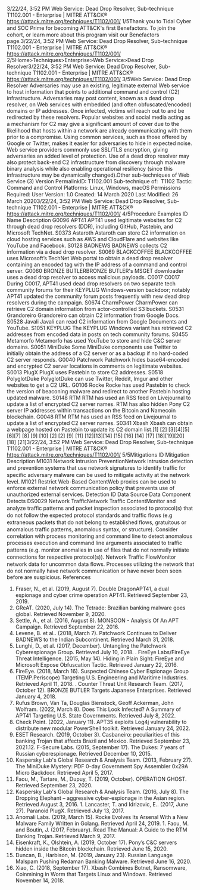 3/22/24, 3:52 PM Web Service: Dead Drop Resolver, Sub-technique T1102.001 - Enterprise | MITRE ATT&CK®
https://attack.mitre.org/techniques/T1102/001/ 1/5Thank you to Tidal Cyber and SOC Prime for becoming ATT&CK's ﬁrst Benefactors. To join the cohort, or learn more about this program visit our
Benefactors page.3/22/24, 3:52 PM Web Service: Dead Drop Resolver, Sub-technique T1102.001 - Enterprise | MITRE ATT&CK®
https://attack.mitre.org/techniques/T1102/001/ 2/5Home>Techniques>Enterprise>Web Service>Dead Drop Resolver3/22/24, 3:52 PM Web Service: Dead Drop Resolver, Sub-technique T1102.001 - Enterprise | MITRE ATT&CK®
https://attack.mitre.org/techniques/T1102/001/ 3/5Web Service: Dead Drop Resolver
Adversaries may use an existing, legitimate external Web service to host information that points to additional command and control (C2)
infrastructure. Adversaries may post content, known as a dead drop resolver, on Web services with embedded (and often
obfuscated/encoded) domains or IP addresses. Once infected, victims will reach out to and be redirected by these resolvers.
Popular websites and social media acting as a mechanism for C2 may give a signiﬁcant amount of cover due to the likelihood that hosts
within a network are already communicating with them prior to a compromise. Using common services, such as those offered by Google or
Twitter, makes it easier for adversaries to hide in expected noise. Web service providers commonly use SSL/TLS encryption, giving
adversaries an added level of protection.
Use of a dead drop resolver may also protect back-end C2 infrastructure from discovery through malware binary analysis while also enabling
operational resiliency (since this infrastructure may be dynamically changed).Other sub-techniques of Web Service (3)
Version PermalinkID: T1102.001
Sub-technique of:  T1102
 
Tactic: Command and Control
 
Platforms: Linux, Windows, macOS
 
Permissions Required: User
Version: 1.0
Created: 14 March 2020
Last Modiﬁed: 26 March 20203/22/24, 3:52 PM Web Service: Dead Drop Resolver, Sub-technique T1102.001 - Enterprise | MITRE ATT&CK®
https://attack.mitre.org/techniques/T1102/001/ 4/5Procedure Examples
ID Name Description
G0096 APT41 APT41 used legitimate websites for C2 through dead drop resolvers (DDR), including GitHub, Pastebin, and
Microsoft TechNet.
S0373 Astaroth Astaroth can store C2 information on cloud hosting services such as AWS and CloudFlare and websites
like YouTube and Facebook.
S0128 BADNEWS BADNEWS collects C2 information via a dead drop resolver.
S0069 BLACKCOFFEE BLACKCOFFEE uses Microsoft’s TechNet Web portal to obtain a dead drop resolver containing an encoded
tag with the IP address of a command and control server.
G0060 BRONZE
BUTLERBRONZE BUTLER's MSGET downloader uses a dead drop resolver to access malicious payloads.
C0017 C0017 During C0017, APT41 used dead drop resolvers on two separate tech community forums for their
KEYPLUG Windows-version backdoor; notably APT41 updated the community forum posts frequently with
new dead drop resolvers during the campaign.
S0674 CharmPower CharmPower can retrieve C2 domain information from actor-controlled S3 buckets.
S0531 Grandoreiro Grandoreiro can obtain C2 information from Google Docs.
S0528 Javali Javali can read C2 information from Google Documents and YouTube.
S1051 KEYPLUG The KEYPLUG Windows variant has retrieved C2 addresses from encoded data in posts on tech
community forums.
S0455 Metamorfo Metamorfo has used YouTube to store and hide C&C server domains.
S0051 MiniDuke Some MiniDuke components use Twitter to initially obtain the address of a C2 server or as a backup if no
hard-coded C2 server responds.
G0040 Patchwork Patchwork hides base64-encoded and encrypted C2 server locations in comments on legitimate websites.
S0013 PlugX PlugX uses Pastebin to store C2 addresses.
S0518 PolyglotDuke PolyglotDuke can use Twitter, Reddit, Imgur and other websites to get a C2 URL.
G0106 Rocke Rocke has used Pastebin to check the version of beaconing malware and redirect to another Pastebin
hosting updated malware.
S0148 RTM RTM has used an RSS feed on Livejournal to update a list of encrypted C2 server names. RTM has also
hidden Pony C2 server IP addresses within transactions on the Bitcoin and Namecoin blockchain.
G0048 RTM RTM has used an RSS feed on Livejournal to update a list of encrypted C2 server names.
S0341 Xbash Xbash can obtain a webpage hosted on Pastebin to update its C2 domain list.[1]
[2]
[3][4][5]
[6][7]
[8]
[9]
[10]
[2]
[2]
[9]
[11]
[12][13][14]
[15]
[16]
[14]
[17]
[18][19][20]
[18]
[21]3/22/24, 3:52 PM Web Service: Dead Drop Resolver, Sub-technique T1102.001 - Enterprise | MITRE ATT&CK®
https://attack.mitre.org/techniques/T1102/001/ 5/5Mitigations
ID Mitigation Description
M1031 Network Intrusion
PreventionNetwork intrusion detection and prevention systems that use network signatures to identify traﬃc for
speciﬁc adversary malware can be used to mitigate activity at the network level.
M1021 Restrict Web-Based
ContentWeb proxies can be used to enforce external network communication policy that prevents use of
unauthorized external services.
Detection
ID Data Source Data Component Detects
DS0029 Network TraﬃcNetwork Traﬃc
ContentMonitor and analyze traﬃc patterns and packet inspection associated to protocol(s) that
do not follow the expected protocol standards and traﬃc ﬂows (e.g extraneous packets
that do not belong to established ﬂows, gratuitous or anomalous traﬃc patterns,
anomalous syntax, or structure). Consider correlation with process monitoring and
command line to detect anomalous processes execution and command line arguments
associated to traﬃc patterns (e.g. monitor anomalies in use of ﬁles that do not normally
initiate connections for respective protocol(s)).
Network Traﬃc
FlowMonitor network data for uncommon data ﬂows. Processes utilizing the network that do
not normally have network communication or have never been seen before are
suspicious.
References
1. Fraser, N., et al. (2019, August 7). Double DragonAPT41, a
dual espionage and cyber crime operation APT41. Retrieved
September 23, 2019.
2. GReAT. (2020, July 14). The Tetrade: Brazilian banking
malware goes global. Retrieved November 9, 2020.
3. Settle, A., et al. (2016, August 8). MONSOON - Analysis Of An
APT Campaign. Retrieved September 22, 2016.
4. Levene, B. et al.. (2018, March 7). Patchwork Continues to
Deliver BADNEWS to the Indian Subcontinent. Retrieved March
31, 2018.
5. Lunghi, D., et al. (2017, December). Untangling the Patchwork
Cyberespionage Group. Retrieved July 10, 2018.
 . FireEye Labs/FireEye Threat Intelligence. (2015, May 14).
Hiding in Plain Sight: FireEye and Microsoft Expose
Obfuscation Tactic. Retrieved January 22, 2016.
7. FireEye. (2018, March 16). Suspected Chinese Cyber
Espionage Group (TEMP.Periscope) Targeting U.S. Engineering
and Maritime Industries. Retrieved April 11, 2018.
 . Counter Threat Unit Research Team. (2017, October 12).
BRONZE BUTLER Targets Japanese Enterprises. Retrieved
January 4, 2018.
9. Rufus Brown, Van Ta, Douglas Bienstock, Geoff Ackerman,
John Wolfram. (2022, March 8). Does This Look Infected? A
Summary of APT41 Targeting U.S. State Governments.
Retrieved July 8, 2022.
10. Check Point. (2022, January 11). APT35 exploits Log4j
vulnerability to distribute new modular PowerShell toolkit.
Retrieved January 24, 2022.
11. ESET Research. (2019, October 3). Casbaneiro: peculiarities of
this banking Trojan that affects Brazil and Mexico. Retrieved
September 23, 2021.12. F-Secure Labs. (2015, September 17). The Dukes: 7 years of
Russian cyberespionage. Retrieved December 10, 2015.
13. Kaspersky Lab's Global Research & Analysis Team. (2013,
February 27). The MiniDuke Mystery: PDF 0-day Government
Spy Assembler 0x29A Micro Backdoor. Retrieved April 5, 2017.
14. Faou, M., Tartare, M., Dupuy, T. (2019, October). OPERATION
GHOST. Retrieved September 23, 2020.
15. Kaspersky Lab's Global Research & Analysis Team. (2016,
July 8). The Dropping Elephant – aggressive cyber-espionage
in the Asian region. Retrieved August 3, 2016.
1 . Lancaster, T. and Idrizovic, E.. (2017, June 27). Paranoid
PlugX. Retrieved July 13, 2017.
17. Anomali Labs. (2019, March 15). Rocke Evolves Its Arsenal
With a New Malware Family Written in Golang. Retrieved April
24, 2019.
1 . Faou, M. and Boutin, J. (2017, February). Read The Manual: A
Guide to the RTM Banking Trojan. Retrieved March 9, 2017.
19. Eisenkraft, K., Olshtein, A. (2019, October 17). Pony’s C&C
servers hidden inside the Bitcoin blockchain. Retrieved June
15, 2020.
20. Duncan, B., Harbison, M. (2019, January 23). Russian
Language Malspam Pushing Redaman Banking Malware.
Retrieved June 16, 2020.
21. Xiao, C. (2018, September 17). Xbash Combines Botnet,
Ransomware, Coinmining in Worm that Targets Linux and
Windows. Retrieved November 14, 2018.